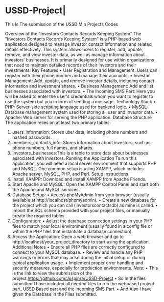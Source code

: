 # USSD-Project|

This Is The submission of the USSD Min Projects Codes

Overview of the "Investors Contacts Records Keeping System"
The "Investors Contacts Records Keeping System" is a PHP-based web application designed to manage investor contact information and related details effectively. This system allows users to register, add, update, remove, and view investor data, as well as manage information about investors' businesses. It is primarily designed for use within organizations that need to maintain detailed records of their investors and their investments.
Key Features
•	User Registration and Management: Users can register with their phone number and manage their accounts.
•	Investor Management: Add, update, and remove investor details, including contact information and investment shares.
•	Business Management: Add and list businesses associated with investors.
•	The Incoming SMS Part: Here you will be asked to enter the user's credentials whom you want to register to use the system but you in form of sending a message.
Technology Stack
•	PHP: Server-side scripting language used for backend logic.
•	MySQL: Database management system used for storing all user and investor data.
•	Apache: Web server for serving the PHP application.
Database Structure
The application relies on at least two primary tables:
1.	users_information: Stores user data, including phone numbers and hashed passwords.
2.	members_contacts_info: Stores information about investors, such as phone numbers, full names, and shares.
3.	Investors_businesses:This is a table to store data about businesses associated with investors.
Running the Application
To run this application, you will need a local server environment that supports PHP and MySQL. One common setup is using XAMPP, which includes Apache server, MySQL, PHP, and Perl.
Setup Instructions
1.	Install XAMPP: Download and install XAMPP from Apache Friends.
2.	Start Apache and MySQL: Open the XAMPP Control Panel and start both the Apache and MySQL services.
3.	Database Setup:
•	Access phpMyAdmin from your browser (usually available at http://localhost/phpmyadmin).
•	Create a new database for the project which you can call (investorscontactsdb) as mine is called.
•	Import the SQL schema provided with your project files, or manually create the required tables.
4.	Configuration:
•	Adjust the database connection settings in your PHP files to match your local environment (usually found in a config file or within the PHP files that instantiate a database connection).
5.	Access the Application:
Open a web browser and go to http://localhost/your_project_directory to start using the application.
Additional Notes
•	Ensure all PHP files are correctly configured to connect to your MySQL database.
•	Review and handle any PHP warnings or errors that may arise during the initial setup or during typical application usage.
•	Implement proper error handling and security measures, especially for production environments.
*Note:*
• This is the link to view the submission of the project:https://github.com/Jospinra/USSD-Project
• So In the files submitted I have included all needed files to run the webbased project part, USSD Based part and the Incoming SMS Part.
• And Also I have given the Database in the Files submitted.
